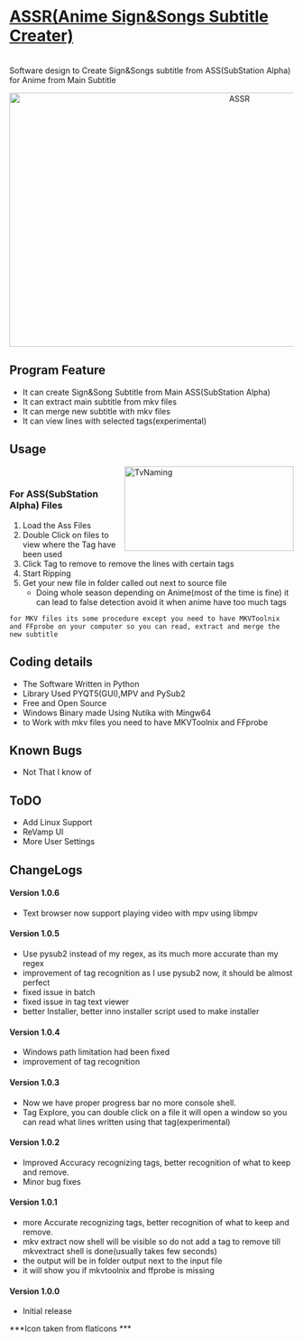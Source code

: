 <a href="https://github.com/ravarage/ASSR-Anime-Sign-Song-Ripper-/releases"><h1>ASSR(Anime Sign&Songs Subtitle Creater)</h1></a><br>
<label class="center" >Software design to Create Sign&Songs subtitle from ASS(SubStation Alpha) for Anime from Main Subtitle</label>
<p align="middle"><img  src="https://i.postimg.cc/WpGRKMZ6/main-w-DTp-Lug-RFN.png" alt="ASSR" align="middle" height="450" width="800"></p>
<h2>Program Feature</h2>
<ul>
    <li>It can create Sign&Song Subtitle from Main ASS(SubStation Alpha)</li>
    <li>It can extract main subtitle from mkv files</li>
    <li>It can merge new subtitle with mkv files</li>
    <li>It can view lines with selected tags(experimental)</li>
</ul>
<h2>Usage</h2><img src="https://i.postimg.cc/cJLtfhbC/main-9-Hk-WNJNRav.png" alt="TvNaming" align="right" height="150" width="300"><br>
<h3>For ASS(SubStation Alpha) Files</h3>
<ol>
    <li>Load the Ass Files</li>
    <li>Double Click on files to view where the Tag have been used</li>
    <li>Click Tag to remove to remove the lines with certain tags</li>
    <li>Start Ripping</li>
    <li>Get your new file in folder called out next to source file
    <ul>
        <li>Doing whole season depending on Anime(most of the time is fine) it can lead to false detection avoid it when anime have too much tags</li>
    </ul></li>
</ol>
<code>for MKV files its some procedure except you need to have MKVToolnix and FFprobe on your computer so you can read, extract and merge the new subtitle </code>
<h2>Coding details</h2>
<ul>
    <li>The Software Written in Python</li>
    <li>Library Used PYQT5(GUI),MPV and PySub2</li>
    <li>Free and Open Source</li>
    <li>Windows Binary made Using Nutika with Mingw64</li>
    <li>to Work with mkv files you need to have MKVToolnix and FFprobe</li>
</ul>
<h2>Known Bugs</h2>
<ul>
    <li>Not That I know of</li>
</ul>
<h2>ToDO</h2>
<ul>
    <li>Add Linux Support</li>
    <li>ReVamp UI</li>
    <li>More User Settings</li>
</ul>
<h2>ChangeLogs</h2>
<h4>Version 1.0.6</h4>
<ul>
    <li>Text browser now support playing video with mpv using libmpv</li>
</ul>
<h4>Version 1.0.5</h4>
<ul>
    <li>Use pysub2 instead of my regex, as its much more accurate than my regex</li>
    <li>improvement of tag recognition as I use pysub2 now, it should be almost perfect</li>
    <li>fixed issue in batch</li>
    <li>fixed issue in tag text viewer</li>
    <li>better Installer, better inno installer script used to make installer</li>
</ul>
<h4>Version 1.0.4</h4>
<ul>
    <li>Windows path limitation had been fixed</li>
    <li>improvement of tag recognition</li>
</ul>
<h4>Version 1.0.3</h4>
<ul>
    <li>Now we have proper progress bar no more console shell.</li>
    <li>Tag Explore, you can double click on a file it will open a window so you can read what lines written using that tag(experimental)</li>
</ul>
<h4>Version 1.0.2</h4>
<ul>
    <li>Improved Accuracy recognizing tags, better recognition of what to keep and remove.</li>
    <li>Minor bug fixes</li>
</ul>
<h4>Version 1.0.1</h4>
<ul>
    <li>more Accurate recognizing tags, better recognition of what to keep and remove.</li>
    <li>mkv extract now shell will be visible so do not add a tag to remove till mkvextract shell is done(usually takes few seconds)</li>
    <li>the output will be in folder output next to the input file</li>
    <li>it will show you if mkvtoolnix and ffprobe is missing</li>
</ul>

<h4>Version 1.0.0</h4>
<ul>
    <li>Initial release</li>
</ul>
<label>***Icon taken from flaticons ***</label>
